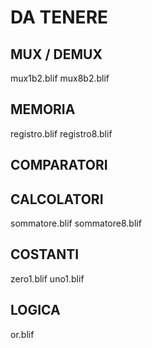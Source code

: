# DA TENERE

## MUX / DEMUX
mux1b2.blif
mux8b2.blif

## MEMORIA
registro.blif
registro8.blif

## COMPARATORI

## CALCOLATORI
sommatore.blif
sommatore8.blif

## COSTANTI
zero1.blif
uno1.blif

## LOGICA
or.blif
